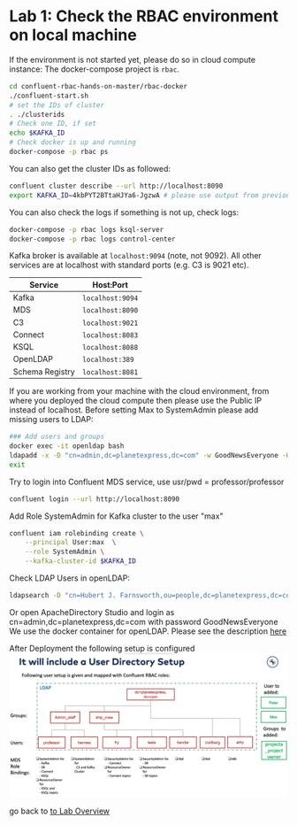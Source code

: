 # Lab 1: Check the RBAC environment on local machine
If the environment is not started yet, please do so in cloud compute instance:
The docker-compose project is `rbac`. 
```bash
cd confluent-rbac-hands-on-master/rbac-docker
./confluent-start.sh
# set the IDs of cluster
. ./clusterids
# Check one ID, if set
echo $KAFKA_ID
# Check docker is up and running
docker-compose -p rbac ps
```
You can also get the cluster IDs as followed:
```bash
confluent cluster describe --url http://localhost:8090
export KAFKA_ID=4kbPYT2BTtaHJYa6-JgzwA # please use output from previous command
```
You can also check the logs if something is not up, check logs:
```bash
docker-compose -p rbac logs ksql-server
docker-compose -p rbac logs control-center
```
Kafka broker is available at `localhost:9094` (note, not 9092). All other services are at localhost with standard ports (e.g. C3 is 9021 etc).

| Service         | Host:Port        |
| --------------- | ---------------- |
| Kafka           | `localhost:9094` |
| MDS             | `localhost:8090` |
| C3              | `localhost:9021` |
| Connect         | `localhost:8083` |
| KSQL            | `localhost:8088` |
| OpenLDAP        | `localhost:389`  |
| Schema Registry | `localhost:8081` |

If you are working from your machine with the cloud environment, from where you deployed the cloud compute then please use the Public IP instead of localhost.
Before setting Max to SystemAdmin please add missing users to LDAP:
```bash
### Add users and groups
docker exec -it openldap bash
ldapadd -x -D "cn=admin,dc=planetexpress,dc=com" -w GoodNewsEveryone -H ldap:// -f /etc/add-user/add-user.ldif
exit
```

Try to login into Confluent MDS service, use usr/pwd = professor/professor
```bash
confluent login --url http://localhost:8090
```
Add Role SystemAdmin for Kafka cluster to the user "max"
```bash
confluent iam rolebinding create \
    --principal User:max  \
    --role SystemAdmin \
    --kafka-cluster-id $KAFKA_ID
```
Check LDAP Users in openLDAP:
```bash
ldapsearch -D "cn=Hubert J. Farnsworth,ou=people,dc=planetexpress,dc=com" -w professor -p 389 -h localhost -b "dc=planetexpress,dc=com" -s sub "(objectclass=*)"
```
Or open ApacheDirectory Studio and login as cn=admin,dc=planetexpress,dc=com with password GoodNewsEveryone
We use the docker container for openLDAP. Please see the description [here](https://github.com/rroemhild/docker-test-openldap)

After Deployment the following setup is configured
![deployed RBAC configuration](images/LDAP-ACCESS2Kafka.png)

go back to [to Lab Overview](https://github.com/ora0600/confluent-rbac-hands-on#hands-on-agenda-and-labs)
